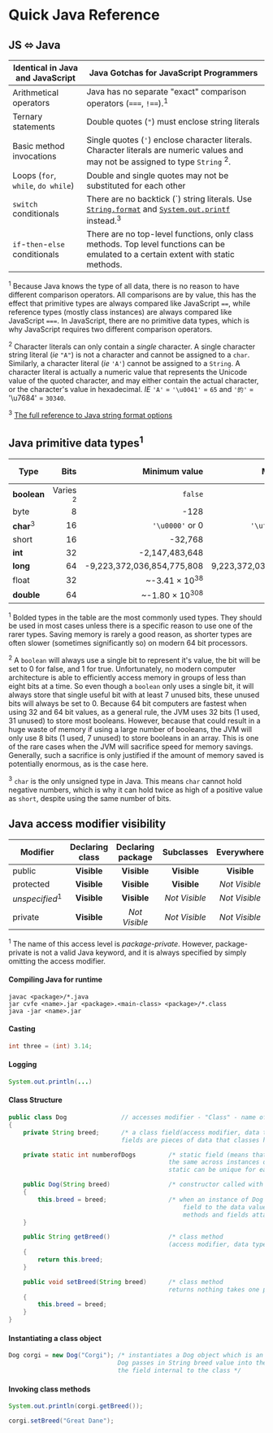 # Quick Java Reference

## JS ⬄ Java

| Identical in Java and JavaScript   | Java Gotchas for JavaScript Programmers                                                                                                                                                                                                                                                                   |
| ---------------------------------- | --------------------------------------------------------------------------------------------------------------------------------------------------------------------------------------------------------------------------------------------------------------------------------------------------------- |
| Arithmetical operators             | Java has no separate "exact" comparison operators (`===`, `!==`).<sup>1</sup>                                                                                                                                                                                                                             |
| Ternary statements                 | Double quotes (`"`) must enclose string literals                                                                                                                                                                                                                                                          |
| Basic method invocations           | Single quotes (`'`) enclose character literals. Character literals are numeric values and may not be assigned to type `String` <sup>2</sup>.                                                                                                                                                              |
| Loops (`for`, `while`, `do while`) | Double and single quotes may not be substituted for each other                                                                                                                                                                                                                                            |
| `switch` conditionals              | There are no backtick (\`) string literals. Use [`String.format`](https://docs.oracle.com/en/java/javase/11/docs/api/java.base/java/lang/String.html#format) and [`System.out.printf`](https://docs.oracle.com/en/java/javase/11/docs/api/java.base/java/io/PrintStream.html#printf) instead.<sup>3</sup> |
| `if`-`then`-`else` conditionals    | There are no top-level functions, only class methods. Top level functions can be emulated to a certain extent with static methods.                                                                                                                                                                        |

<sup>1</sup> Because Java knows the type of all data, there is no reason to
have different comparison operators. All comparisons are by value, this has the
effect that primitive types are always compared like JavaScript `==`, while
reference types (mostly class instances) are always compared like JavaScript
`===`. In JavaScript, there are no primitive data types, which is why JavaScript
requires two different comparison operators.

<sup>2</sup> Character literals can only contain a _single_ character. A single
character string literal (_ie_ `"A"`) is not a character and cannot be assigned
to a `char`. Similarly, a character literal (_ie_ `'A'`) cannot be assigned to a
`String`. A character literal is actually a numeric value that represents the
Unicode value of the quoted character, and may either contain the actual
character, or the character's value in hexadecimal. _IE_ `'A'` = `'\u0041'` = `65`
and `'的'` = '\u7684' = `30340`.

<sup>3</sup> [The full reference to Java string format options](https://docs.oracle.com/en/java/javase/11/docs/api/java.base/java/util/Formatter.html#syntax)

## Java primitive data types<sup>1</sup>

| Type                 |                Bits |              Minimum value |             Maximum value | Default value |
| -------------------- | ------------------: | -------------------------: | ------------------------: | ------------: |
| **boolean**          | Varies <sup>2</sup> |                    `false` |                    `true` |       `false` |
| byte                 |                   8 |                       -128 |                       127 |             0 |
| **char**<sup>3</sup> |                  16 |            `'\u0000'` or 0 |      `'\uffff'` or 65,535 |    `'\u0000'` |
| short                |                  16 |                    -32,768 |                    32,767 |             0 |
| **int**              |                  32 |             -2,147,483,648 |             2,147,483,647 |             0 |
| **long**             |                  64 | -9,223,372,036,854,775,808 | 9,223,372,036,854,775,807 |            0L |
| float                |                  32 |   ~-3.41 × 10<sup>38</sup> |   ~3.41 × 10<sup>38</sup> |            0f |
| **double**           |                  64 |  ~-1.80 × 10<sup>308</sup> |  ~1.80 × 10<sup>308</sup> |            0d |

<sup>1</sup> Bolded types in the table are the most commonly used types. They
should be used in most cases unless there is a specific reason to use one of the
rarer types. Saving memory is rarely a good reason, as shorter types are often
slower (sometimes significantly so) on modern 64 bit processors.

<sup>2</sup> A `boolean` will always use a single bit to represent it's value,
the bit will be set to 0 for false, and 1 for true. Unfortunately, no modern
computer architecture is able to efficiently access memory in groups of less
than eight bits at a time. So even though a `boolean` only uses a single bit, it
will always store that single useful bit with at least 7 unused bits, these
unused bits will always be set to 0. Because 64 bit computers are fastest when
using 32 and 64 bit values, as a general rule, the JVM uses 32 bits (1 used, 31
unused) to store most booleans. However, because that could result in a huge
waste of memory if using a large number of booleans, the JVM will only use 8
bits (1 used, 7 unused) to store booleans in an array. This is one of the rare
cases when the JVM will sacrifice speed for memory savings. Generally, such a
sacrifice is only justified if the amount of memory saved is potentially
enormous, as is the case here.

<sup>3</sup> `char` is the only unsigned type in Java. This means `char` cannot
hold negative numbers, which is why it can hold twice as high of a positive value
as `short`, despite using the same number of bits.

## Java access modifier visibility

| Modifier                  | Declaring class | Declaring package |  Subclasses   |  Everywhere   |
| ------------------------- | :-------------: | :---------------: | :-----------: | :-----------: |
| public                    |   **Visible**   |    **Visible**    |  **Visible**  |  **Visible**  |
| protected                 |   **Visible**   |    **Visible**    |  **Visible**  | _Not Visible_ |
| _unspecified_<sup>1</sup> |   **Visible**   |    **Visible**    | _Not Visible_ | _Not Visible_ |
| private                   |   **Visible**   |   _Not Visible_   | _Not Visible_ | _Not Visible_ |

<sup>1</sup> The name of this access level is _package-private_. However,
package-private is not a valid Java keyword, and it is always specified by
simply omitting the access modifier.

#### Compiling Java for runtime

    javac <package>/*.java
    jar cvfe <name>.jar <package>.<main-class> <package>/*.class
    java -jar <name>.jar
    
#### Casting

```java
int three = (int) 3.14;
```
   
#### Logging 
```java   
System.out.println(...)
```

#### Class Structure 

```java
public class Dog               // accesses modifier - "Class" - name of class
{
    private String breed;      /* a class field(access modifier, data type, name) 
                               fields are pieces of data that classes hold in variables */

    private static int numberofDogs         /* static field (means that its value is 
                                            the same across instances of class fields without 
                                            static can be unique for each instance of a class */

    public Dog(String breed)                /* constructor called with instantiating object instance of class */
    {   
        this.breed = breed;                 /* when an instance of Dog is created the constructor will set this 
                                                field to the data value passed in "this" is used to references 
                                                methods and fields attatched to the class */
    }

    public String getBreed()                /* class method 
                                            (access modifier, data type it returns, name, parameters(empty) */
    {
        return this.breed;
    }

    public void setBreed(String breed)      /* class method 
                                            returns nothing takes one parameter pattern - datatype - param name */
    {
        this.breed = breed;
    }
}
```
        
#### Instantiating a class object

```java
Dog corgi = new Dog("Corgi"); /* instantiates a Dog object which is an instance of class 
                              Dog passes in String breed value into the constructor to set 
                              the field internal to the class */
```
                               
#### Invoking class methods

```java
System.out.println(corgi.getBreed());

corgi.setBreed("Great Dane");
```
    

        
